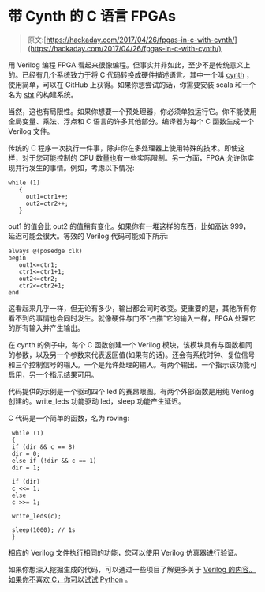 # 带 Cynth 的 C 语言 FPGAs

> 原文:[https://hackaday.com/2017/04/26/fpgas-in-c-with-cynth/](https://hackaday.com/2017/04/26/fpgas-in-c-with-cynth/)

用 Verilog 编程 FPGA 看起来很像编程。但事实并非如此，至少不是传统意义上的。已经有几个系统致力于将 C 代码转换成硬件描述语言。其中一个叫 [cynth](https://github.com/cseed/cynth) ，使用简单，可以在 GitHub 上获得。如果你想尝试的话，你需要安装 scala 和一个名为 [sbt](http://www.scala-sbt.org/) 的构建系统。

当然，这也有局限性。如果你想要一个预处理器，你必须单独运行它。你不能使用全局变量、乘法、浮点和 C 语言的许多其他部分。编译器为每个 C 函数生成一个 Verilog 文件。

传统的 C 程序一次执行一件事，除非你在多处理器上使用特殊的技术。即使这样，对于您可能控制的 CPU 数量也有一些实际限制。另一方面，FPGA 允许你实现并行发生的事情。例如，考虑以下情况:

```
while (1)
   {
     out1=ctr1++;
     out2=ctr2++;
   }
```

out1 的值会比 out2 的值稍有变化。如果你有一堆这样的东西，比如高达 999，延迟可能会很大。等效的 Verilog 代码可能如下所示:

```
always @(posedge clk)
begin
   out1<=ctr1;
   ctr1<=ctr1+1;
   out2<=ctr2;
   ctr2<=ctr2+1;
end
```

这看起来几乎一样，但无论有多少，输出都会同时改变。更重要的是，其他所有你看不到的事情也会同时发生。就像硬件与门不“扫描”它的输入一样，FPGA 处理它的所有输入并产生输出。

在 cynth 的例子中，每个 C 函数创建一个 Verilog 模块，该模块具有与函数相同的参数，以及另一个参数来代表返回值(如果有的话)。还会有系统时钟、复位信号和三个控制信号的输入。一个是允许处理的输入。有两个输出。一个指示该功能可启用，另一个指示结果可用。

代码提供的示例是一个驱动四个 led 的赛昂眼图。有两个外部函数是用纯 Verilog 创建的。write_leds 功能驱动 led，sleep 功能产生延迟。

C 代码是一个简单的函数，名为 roving:

```
 while (1)
 {
 if (dir && c == 8)
 dir = 0;
 else if (!dir && c == 1)
 dir = 1;

 if (dir)
 c <<= 1;
 else
 c >>= 1;

 write_leds(c);

 sleep(1000); // 1s
 }
```

相应的 Verilog 文件执行相同的功能，您可以使用 Verilog 仿真器进行验证。

如果你想深入挖掘生成的代码，可以通过一些项目了解更多关于 [Verilog 的内容。如果你不喜欢 C，你可以试试](https://hackaday.com/2015/08/19/learning-verilog-on-a-25-fpga-part-i/) [Python](https://hackaday.com/2012/06/11/programming-fpgas-with-python/) 。